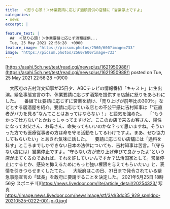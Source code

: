 ```yaml
---
title:  ＜怒り心頭！＞休業要請に応じず酒類提供の店舗に「営業停止ですよ」　  
categories:
- news
excerpt: |
  
feature_text: |
  ##  ＜怒り心頭！＞休業要請に応じず酒類提供...
  Tue, 25 May 2021 22:56:28  +0900
feature_image: "https://picsum.photos/2560/600?image=733"
image: "https://picsum.photos/2560/600?image=733"
---
```


[https://asahi.5ch.net/test/read.cgi/newsplus/1621950988/](https://asahi.5ch.net/test/read.cgi/newsplus/1621950988/)
posted on Tue, 25 May 2021 22:56:28  +0900

<!--more-->

　大阪府の吉村洋文知事が25日夕、ABCテレビの情報番組「キャスト」に生出演。緊急事態宣言の中、休業要請に応じず酒類を提供する店舗に怒りをあらわにした。 　番組では要請に応じずに営業を続け、「売り上げが前年比の300％」などとする居酒屋を紹介。要請に応じている店との不公平感に吉村知事は「“正直者がバカを見る”なんてことはあってはならない！」と語気を強めた。 　「“もうかって仕方ない”とかおっしゃってますけど、ここのお店で来るお客さん、陽性になってお父さん、お母さん、命失ってもいいのかな？って思いますね。そういった方でも医療従事者の方は命を守る活動をしてるわけですよ。まあ、ぜひ協力してもらいたい」とあきれ気味に話した。 　要請に応じない店舗には「過料を科す」ところまでしかできない日本の法律についても、吉村知事は苦言。「（守らない店には）営業停止ですよ。“守らない方が売り上げ伸びて良かったよ”という店が出てくるのであれば、それを許していいんですか？法治国家として。営業停止にするとか、感染を抑えるためにもっと強い権限を与えてもらいたい」と、表情を引きつらせまくしたてた。 　大阪府はこの日、31日まで発令されている緊急事態宣言の「延長」を政府に要請することを決定した。 2021年5月25日 18時56分 スポニチ ![](https://news.livedoor.com/lite/article_detail/20254323/ 写真 https://image.news.livedoor.com/newsimage/stf/3/d/3dc35_929_spnldpc-20210525-0222-001-p-0.jpg)
